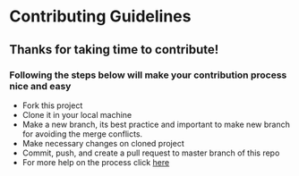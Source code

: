 # Contributing Guidelines

## Thanks for taking time to contribute!

### Following the steps below will make your contribution process nice and easy

- Fork this project
- Clone it in your local machine
- Make a new branch, its best practice and important to make new branch for avoiding the merge conflicts.
- Make necessary changes on cloned project
- Commit, push, and create a pull request to master branch of this repo
- For more help on the process click [here](https://hacktoberfest.digitalocean.com/resources)
